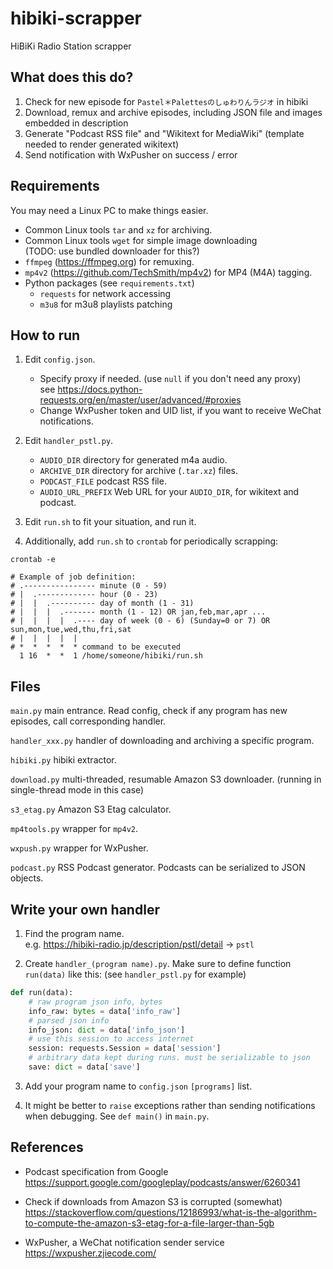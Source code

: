# hibiki-scrapper

HiBiKi Radio Station scrapper

## What does this do?

1. Check for new episode for `Pastel＊Palettesのしゅわりんラジオ` in hibiki
2. Download, remux and archive episodes, including JSON file and images embedded in description
3. Generate "Podcast RSS file" and "Wikitext for MediaWiki" (template needed to render generated wikitext)
4. Send notification with WxPusher on success / error

## Requirements

You may need a Linux PC to make things easier.

* Common Linux tools `tar` and `xz` for archiving.
* Common Linux tools `wget` for simple image downloading  
  (TODO: use bundled downloader for this?)
* `ffmpeg` (https://ffmpeg.org) for remuxing.
* `mp4v2` (https://github.com/TechSmith/mp4v2) for MP4 (M4A) tagging.
* Python packages (see `requirements.txt`)
    * `requests` for network accessing
    * `m3u8` for m3u8 playlists patching

## How to run

1. Edit `config.json`.
    * Specify proxy if needed. (use `null` if you don't need any proxy)  
      see https://docs.python-requests.org/en/master/user/advanced/#proxies
    * Change WxPusher token and UID list, if you want to receive WeChat notifications.

2. Edit `handler_pstl.py`.
    * `AUDIO_DIR` directory for generated m4a audio.
    * `ARCHIVE_DIR` directory for archive (`.tar.xz`) files.
    * `PODCAST_FILE` podcast RSS file.
    * `AUDIO_URL_PREFIX` Web URL for your `AUDIO_DIR`, for wikitext and podcast.

3. Edit `run.sh` to fit your situation, and run it.

4. Additionally, add `run.sh` to `crontab` for periodically scrapping:

```shell
crontab -e
```

```shell
# Example of job definition:
# .---------------- minute (0 - 59)
# |  .------------- hour (0 - 23)
# |  |  .---------- day of month (1 - 31)
# |  |  |  .------- month (1 - 12) OR jan,feb,mar,apr ...
# |  |  |  |  .---- day of week (0 - 6) (Sunday=0 or 7) OR sun,mon,tue,wed,thu,fri,sat
# |  |  |  |  |
# *  *  *  *  * command to be executed
  1 16  *  *  1 /home/someone/hibiki/run.sh
```

## Files

`main.py` main entrance. Read config, check if any program has new episodes, call corresponding handler.

`handler_xxx.py` handler of downloading and archiving a specific program.

`hibiki.py` hibiki extractor.

`download.py` multi-threaded, resumable Amazon S3 downloader. (running in single-thread mode in this case)

`s3_etag.py` Amazon S3 Etag calculator.

`mp4tools.py` wrapper for `mp4v2`.

`wxpush.py` wrapper for WxPusher.

`podcast.py` RSS Podcast generator. Podcasts can be serialized to JSON objects.

## Write your own handler

1. Find the program name.  
   e.g. https://hibiki-radio.jp/description/pstl/detail -> `pstl`

2. Create `handler_(program name).py`. Make sure to define function `run(data)` like this: (see `handler_pstl.py` for example)

```python
def run(data):
    # raw program json info, bytes
    info_raw: bytes = data['info_raw']
    # parsed json info
    info_json: dict = data['info_json']
    # use this session to access internet
    session: requests.Session = data['session']
    # arbitrary data kept during runs. must be serializable to json 
    save: dict = data['save']
```

3. Add your program name to `config.json` `[programs]` list.

4. It might be better to `raise` exceptions rather than sending notifications when debugging. See `def main()` in `main.py`.

## References

* Podcast specification from Google  
  https://support.google.com/googleplay/podcasts/answer/6260341

* Check if downloads from Amazon S3 is corrupted (somewhat)  
  https://stackoverflow.com/questions/12186993/what-is-the-algorithm-to-compute-the-amazon-s3-etag-for-a-file-larger-than-5gb

* WxPusher, a WeChat notification sender service  
  https://wxpusher.zjiecode.com/
